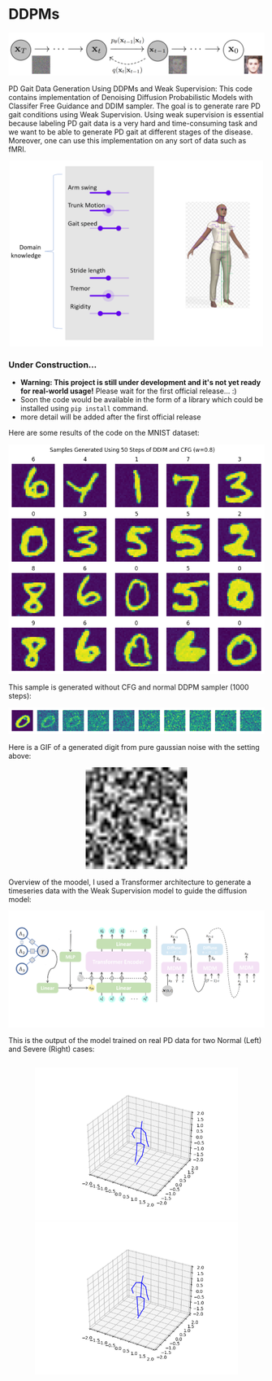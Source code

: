 # DDPMs

<p align="center">
  <img src="figs/diffusion-models-forwardbackward_process_ddpm.png">
</p>

PD Gait Data Generation Using DDPMs and Weak Supervision: This code contains implementation of Denoising Diffusion Probabilistic Models with Classifer Free Guidance and DDIM sampler. The goal is to generate rare PD gait conditions using Weak Supervision. Using weak supervision is essential because labeling PD gait data is a very hard and time-consuming task and we want to be able to generate PD gait at different stages of the disease. Moreover, one can use this implementation on any sort of data such as fMRI.

<p align="center">
  <img src="figs/weak.png"  width="500"> 
</p>

### Under Construction...
* **Warning: This project is still under development and it's not yet ready for real-world usage!** Please wait for the first official release... :)
* Soon the code would be available in the form of a library which could be installed using ```pip install``` command.
* more detail will be added after the first official release

Here are some results of the code on the MNIST dataset:

<p align="center">
  <img src="figs/download (2).png"">
</p>

This sample is generated without CFG and normal DDPM sampler (1000 steps):

<p align="center">
  <img src="figs/download (3).png" style="max-width: 270;">
</p>

Here is a GIF of a generated digit from pure gaussian noise with the setting above:

<p align="center">
  <img src="figs/ezgif.com-gif-maker.gif" autoplay loop width="200" height="200" speed="5.0"></video>
</p>

Overview of the moodel, I used a Transformer architecture to generate a timeseries data with the Weak Supervision model to guide the diffusion model:
<p align="center">
  <img src="figs/model.png" style="max-width: 270;">
</p>

This is the output of the model trained on real PD data for two Normal (Left) and Severe (Right) cases:

<div style="display: flex; justify-content: center; align-items: center;">
  <p align="center">
    <img src="figs/skeleton_animation_36_0.gif" autoplay loop width="400" speed="5.0">
    <img src="figs/skeleton_animation_79_1.gif" autoplay loop width="400" speed="5.0">
  </p>
</div>

